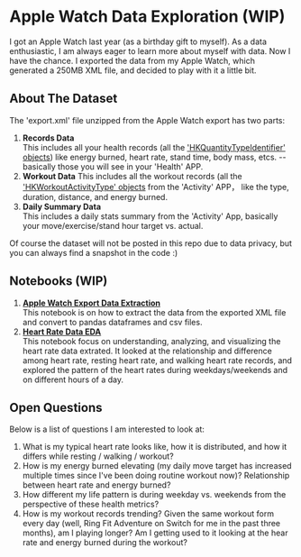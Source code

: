 # Apple Watch Data Exploration (WIP)

I got an Apple Watch last year (as a birthday gift to myself). As a data enthusiastic, I am always eager to learn more about myself with data. Now I have the chance. I exported the data from my Apple Watch, which generated a 250MB XML file, and decided to play with it a little bit.

## About The Dataset

The 'export.xml' file unzipped from the Apple Watch export has two parts:  
1. **Records Data**  
This includes all your health records (all the ['HKQuantityTypeIdentifier' objects](https://developer.apple.com/documentation/healthkit/hkquantitytypeidentifier)) like energy burned, heart rate, stand time, body mass, etcs. -- basically those you will see in your 'Health' APP.  
2. **Workout Data**
This includes all the workout records (all the ['HKWorkoutActivityType' objects](https://developer.apple.com/documentation/healthkit/hkworkoutactivitytype) from the 'Activity' APP， like the type, duration, distance, and energy burned.  
3. **Daily Summary Data**  
This includes a daily stats summary from the 'Activity' App, basically your move/exercise/stand hour target vs. actual.  

Of course the dataset will not be posted in this repo due to data privacy, but you can always find a snapshot in the code :)  

## Notebooks (WIP)
1. [**Apple Watch Export Data Extraction**](https://github.com/yudong-94/Apple-Watch-Data-Exploration/blob/master/Apple%20Watch%20Export%20Data%20Extract.ipynb)  
This notebook is on how to extract the data from the exported XML file and convert to pandas dataframes and csv files.   
2. [**Heart Rate Data EDA**](https://github.com/yudong-94/Apple-Watch-Data-Exploration/blob/master/Apple%20Watch%20Export%20Data%20-%20Heart%20Rate%20EDA.ipynb)  
This notebook focus on understanding, analyzing, and visualizing the heart rate data extrated. It looked at the relationship and difference among heart rate, resting heart rate, and walking heart rate records, and explored the pattern of the heart rates during weekdays/weekends and on different hours of a day.  

## Open Questions

Below is a list of questions I am interested to look at:  
1. What is my typical heart rate looks like, how it is distributed, and how it differs while resting / walking / workout?  
2. How is my energy burned elevating (my daily move target has increased multiple times since I've been doing routine workout now)? Relationship between heart rate and energy burned?  
3. How different my life pattern is during weekday vs. weekends from the perspective of these health metrics?  
4. How is my workout records trending? Given the same workout form every day (well, Ring Fit Adventure on Switch for me in the past three months), am I playing longer? Am I getting used to it looking at the hear rate and energy burned during the workout?  
